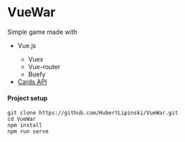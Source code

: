 # VueWar

Simple game made with <br/>
<ul>
    <li>Vue.js</li>
    <ul>
        <li>Vuex</li>
        <li>Vue-router</li>
        <li>Buefy</li>
    </ul>
    <li><a href="https://deckofcardsapi.com/">Cards API</a></li>
</ul>

#### Project setup
```
git clone https://github.com/HubertLipinski/VueWar.git
cd VueWar
npm install
npm run serve
```

